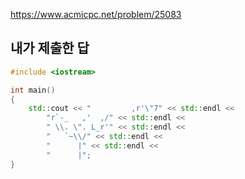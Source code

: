 https://www.acmicpc.net/problem/25083

내가 제출한 답
--------------
```cpp
#include <iostream>

int main()
{
	std::cout << "         ,r'\"7" << std::endl <<
		"r`-_   ,'  ,/" << std::endl <<
		" \\. \". L_r'" << std::endl <<
		"   `~\\/" << std::endl <<
		"      |" << std::endl <<
		"      |";
}
```
